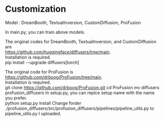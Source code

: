 # Customization

Model : DreamBooth, TextualInversion, CustomDiffusion, ProFusion   

In main.py, you can train above models.   

The original codes for DreamBooth, TextualInversion, and CustomDiffusion are   
https://github.com/huggingface/diffusers/tree/main.   
Installation is required.   
  pip install --upgrade diffusers[torch]


The original code for ProFusion is   
https://github.com/drboog/ProFusion/tree/main.   
Installation is required.   
  git clone https://github.com/drboog/ProFusion.git
  cd ProFusion
  mv diffusers profusion_diffusers
In setup.py, you can replce setup name with the name you prefer.   
  python setup.py install
Change forder ./profusion_diffusers/src/profusion_diffusers/pipelines/pipeline_utils.py to pipeline_utils.py I uploaded.
